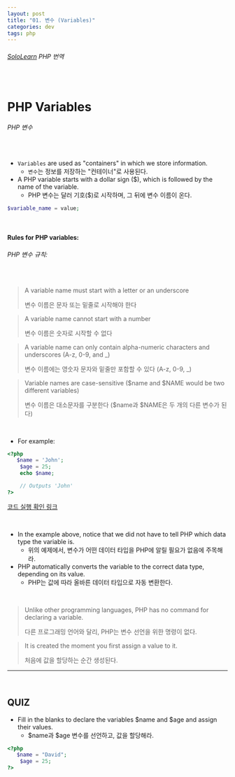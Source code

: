 ```yaml
---
layout: post
title: "01. 변수 (Variables)"
categories: dev
tags: php
---
```


###### [SoloLearn](https://www.sololearn.com/) PHP 번역

<br>

# PHP Variables

###### PHP 변수

<br>

- `Variables` are used as "containers" in which we store information.
  - `변수`는 정보를 저장하는 "컨테이너"로 사용된다.
- A PHP variable starts with a dollar sign ($), which is followed by the name of the variable.
  - PHP 변수는 달러 기호($)로 시작하며, 그 뒤에 변수 이름이 온다.

```php
$variable_name = value;
```

<br>

#### Rules for PHP variables:

###### PHP 변수 규칙:

<br>

> A variable name must start with a letter or an underscore
>
> 변수 이름은 문자 또는 밑줄로 시작해야 한다

> A variable name cannot start with a number
>
> 변수 이름은 숫자로 시작할 수 없다

> A variable name can only contain alpha-numeric characters and underscores (A-z, 0-9, and _)
>
> 변수 이름에는 영숫자 문자와 밑줄만 포함할 수 있다 (A-z, 0-9, _)

> Variable names are case-sensitive (\$name and \$NAME would be two different variables)
>
> 변수 이름은 대소문자를 구분한다 (\$name과 \$NAME은 두 개의 다른 변수가 된다)

<br>

- For example:

```php
<?php
   $name = 'John';
	$age = 25;
	echo $name;

	// Outputs 'John'
?>
```

[코드 실행 확인 링크](https://code.sololearn.com/462/#php)

<br>

- In the example above, notice that we did not have to tell PHP which data type the variable is.
  - 위의 예제에서, 변수가 어떤 데이터 타입을 PHP에 알릴 필요가 없음에 주목해라.
- PHP automatically converts the variable to the correct data type, depending on its value.
  - PHP는 값에 따라 올바른 데이터 타입으로 자동 변환한다.

<br>

> Unlike other programming languages, PHP has no command for declaring a variable.
>
> 다른 프로그래밍 언어와 달리, PHP는 변수 선언을 위한 명령이 없다.

> It is created the moment you first assign a value to it.
>
> 처음에 값을 할당하는 순간 생성된다.

------

<br>

## QUIZ

- Fill in the blanks to declare the variables \$name and \$age and assign their values.
  - \$name과 \$age 변수를 선언하고, 값을 할당해라.

```php
<?php
   $name = "David";
	$age = 25;
?>
```

<br>